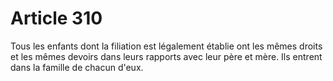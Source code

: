 # Article 310

Tous les enfants dont la filiation est légalement établie ont les mêmes droits et les mêmes devoirs dans leurs rapports avec leur père et mère. Ils entrent dans la famille de chacun d'eux.
